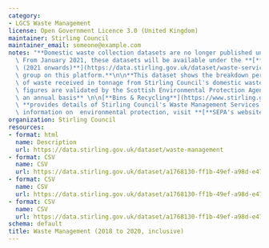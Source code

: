 ```yaml
---
category:
- LGCS Waste Management
license: Open Government Licence 3.0 (United Kingdom)
maintainer: Stirling Council
maintainer_email: someone@example.com
notes: "**Domestic waste collection datasets are no longer published under this heading.\
  \ From January 2021, these datasets will be available under the **[**Waste Services\
  \ (2021 onwards)**](https://data.stirling.gov.uk/dataset/waste-services-2021-onwards)**\
  \ group on this platform.**\n\n**This dataset shows the breakdown per calendar month\
  \ of waste received in tonnage from Stirling Council's domestic waste collections.These\
  \ figures are validated by the Scottish Environmental Protection Agency (SEPA) on\
  \ an annual basis** \n\n[**Bins & Recycling**](https://www.stirling.gov.uk/bins-waste-recycling/)\
  \ **provides details of Stirling Council's Waste Management Services.**\n\n**For\
  \ information on  environmental protection, visit **[**SEPA's website**](https://www.sepa.org.uk/)**.**"
organization: Stirling Council
resources:
- format: html
  name: Description
  url: https://data.stirling.gov.uk/dataset/waste-management
- format: CSV
  name: CSV
  url: https://data.stirling.gov.uk/dataset/a1768130-ff1b-49ef-a98d-e474ab8a94e0/resource/1dc20298-7291-4937-ad19-6e66566b8d6c/download/20190322-waste-management-january-to-december-2018.csv
- format: CSV
  name: CSV
  url: https://data.stirling.gov.uk/dataset/a1768130-ff1b-49ef-a98d-e474ab8a94e0/resource/d5fa214b-1cd3-4b4d-9624-f91e302ba1d2/download/20200116-waste-management-january-to-december-2019.csv
- format: CSV
  name: CSV
  url: https://data.stirling.gov.uk/dataset/a1768130-ff1b-49ef-a98d-e474ab8a94e0/resource/22683cc9-d7fc-4a87-8001-c9dc4e4e4a62/download/20210115-waste-management-january-to-december-2020.csv
schema: default
title: Waste Management (2018 to 2020, inclusive)
---
```

